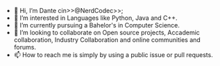 - 👋 Hi, I’m Dante cin>>@NerdCodec>>; 
- 👀 I’m interested in Languages like Python, Java and C++.
- 🌱 I’m currently pursuing a Bahelor's in Computer Science.
- 💞️ I’m looking to collaborate on Open source projects, Accademic collaboration, Industry Collaboration and online communities and forums.
- 📫 How to reach me is simply by using a public issue or pull requests.

<!---
NerdCodec/NerdCodec is a ✨ special ✨ repository because its `README.md` (this file) appears on your GitHub profile.
You can click the Preview link to take a look at your changes.
--->
